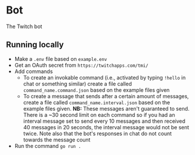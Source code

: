 # Bot

The Twitch bot

## Running locally

* Make a `.env` file based on `example.env`
* Get an OAuth secret from `https://twitchapps.com/tmi/`
* Add commands
    * To create an invokable command (i.e., activated by typing `!hello` in chat or something similar) create a file
      called `command_name.command.json` based on the example files given
    * To create a message that sends after a certain amount of messages, create a file
      called `command_name.interval.json` based on the example files given. **NB:** These messages aren't guaranteed to
      send. There is a ~30 second limit on each command so if you had an interval message set to send every 10 messages
      and then received 40 messages in 20 seconds, the interval message would not be sent twice. Note also that the
      bot's responses in chat do not count towards the message count
* Run the command `go run .`